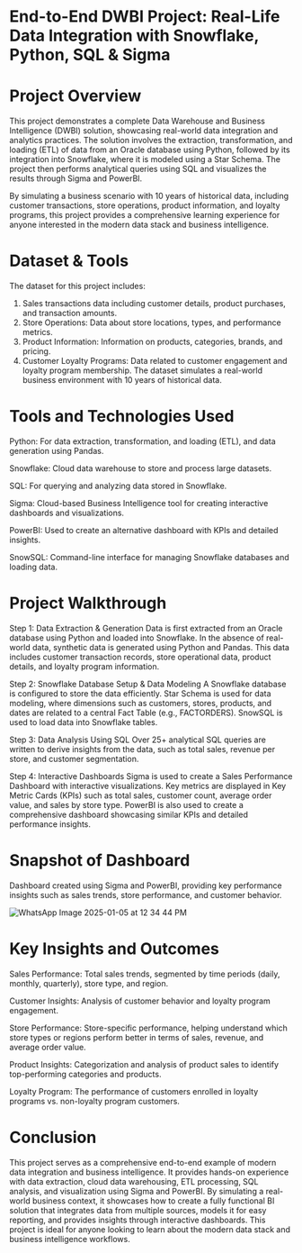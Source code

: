 # End-to-End DWBI Project: Real-Life Data Integration with Snowflake, Python, SQL & Sigma


#  Project Overview
This project demonstrates a complete Data Warehouse and Business Intelligence (DWBI) solution, showcasing real-world data integration and analytics practices. The solution involves the extraction, transformation, and loading (ETL) of data from an Oracle database using Python, followed by its integration into Snowflake, where it is modeled using a Star Schema. The project then performs analytical queries using SQL and visualizes the results through Sigma and PowerBI.

By simulating a business scenario with 10 years of historical data, including customer transactions, store operations, product information, and loyalty programs, this project provides a comprehensive learning experience for anyone interested in the modern data stack and business intelligence.

#  Dataset & Tools

The dataset for this project includes:

1. Sales transactions data including customer details, product purchases, and transaction amounts.
2. Store Operations: Data about store locations, types, and performance metrics.
3. Product Information: Information on products, categories, brands, and pricing.
4. Customer Loyalty Programs: Data related to customer engagement and loyalty program membership.
The dataset simulates a real-world business environment with 10 years of historical data.




#  Tools and Technologies Used
Python: For data extraction, transformation, and loading (ETL), and data generation using Pandas.

Snowflake: Cloud data warehouse to store and process large datasets.

SQL: For querying and analyzing data stored in Snowflake.

Sigma: Cloud-based Business Intelligence tool for creating interactive dashboards and visualizations.

PowerBI: Used to create an alternative dashboard with KPIs and detailed insights.

SnowSQL: Command-line interface for managing Snowflake databases and loading data.



# Project Walkthrough
Step 1: Data Extraction & Generation
Data is first extracted from an Oracle database using Python and loaded into Snowflake.
In the absence of real-world data, synthetic data is generated using Python and Pandas.
This data includes customer transaction records, store operational data, product details, and loyalty program information.

Step 2: Snowflake Database Setup & Data Modeling
A Snowflake database is configured to store the data efficiently.
Star Schema is used for data modeling, where dimensions such as customers, stores, products, and dates are related to a central Fact Table (e.g., FACTORDERS).
SnowSQL is used to load data into Snowflake tables.


Step 3: Data Analysis Using SQL
Over 25+ analytical SQL queries are written to derive insights from the data, such as total sales, revenue per store, and customer segmentation.

Step 4: Interactive Dashboards
Sigma is used to create a Sales Performance Dashboard with interactive visualizations.
Key metrics are displayed in Key Metric Cards (KPIs) such as total sales, customer count, average order value, and sales by store type.
PowerBI is also used to create a comprehensive dashboard showcasing similar KPIs and detailed performance insights.
# Snapshot of Dashboard

Dashboard created using Sigma and PowerBI, providing key performance insights such as sales trends, store performance, and customer behavior.

![WhatsApp Image 2025-01-05 at 12 34 44 PM](https://github.com/user-attachments/assets/19a6884d-ecaa-40a4-a2a4-cacc3dc63917)



# Key Insights and Outcomes
Sales Performance:                                Total sales trends, segmented by time periods (daily, monthly, quarterly), store type, and region.

Customer Insights: Analysis of customer behavior and loyalty program engagement.

Store Performance: Store-specific performance, helping understand which store types or regions perform better in terms of sales, revenue, and average order value.

Product Insights: Categorization and analysis of 
product sales to identify top-performing categories and products.

Loyalty Program: The performance of customers enrolled in loyalty programs vs. non-loyalty program customers.


# Conclusion
This project serves as a comprehensive end-to-end example of modern data integration and business intelligence. It provides hands-on experience with data extraction, cloud data warehousing, ETL processing, SQL analysis, and visualization using Sigma and PowerBI. By simulating a real-world business context, it showcases how to create a fully functional BI solution that integrates data from multiple sources, models it for easy reporting, and provides insights through interactive dashboards. This project is ideal for anyone looking to learn about the modern data stack and business intelligence workflows.




